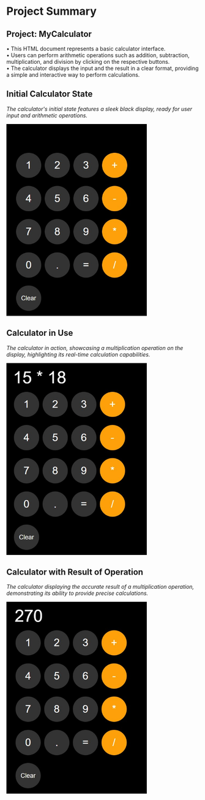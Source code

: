 # Project Summary

## Project: MyCalculator ##

• This HTML document represents a basic calculator interface. <br>
• Users can perform arithmetic operations such as addition, subtraction, multiplication, and division by clicking on the respective buttons. <br>
• The calculator displays the input and the result in a clear format, providing a simple and interactive way to perform calculations.

## Initial Calculator State ## 
*The calculator's initial state features a sleek black display, ready for user input and arithmetic operations.*

<img src="screenshots/calculator.jpg" alt="calculator" style="height: 500px;">

## Calculator in Use ##
*The calculator in action, showcasing a multiplication operation on the display, highlighting its real-time calculation capabilities.*

<img src="screenshots/calculator-multipl.jpg" alt="calculator" style="height: 500px;">

## Calculator with Result of Operation ##
*The calculator displaying the accurate result of a multiplication operation, demonstrating its ability to provide precise calculations.*

<img src="screenshots/claculator-result.jpg" alt="calculator" style="height: 500px;">
